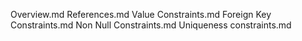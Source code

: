 Overview.md
References.md
Value Constraints.md
Foreign Key Constraints.md
Non Null Constraints.md
Uniqueness constraints.md
